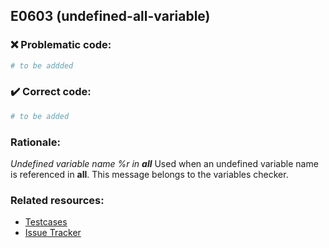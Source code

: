 ## E0603 (undefined-all-variable)

### :x: Problematic code:

```python
# to be addded
```

### :heavy_check_mark: Correct code:

```python
# to be added
```

### Rationale:

 *Undefined variable name %r in __all__*
  Used when an undefined variable name is referenced in __all__. This message
  belongs to the variables checker.



### Related resources:

- [Testcases](#)
- [Issue Tracker](https://github.com/PyCQA/pylint/issues?q=is%3Aissue+%22undefined-all-variable%22+OR+%22E0603%22)
